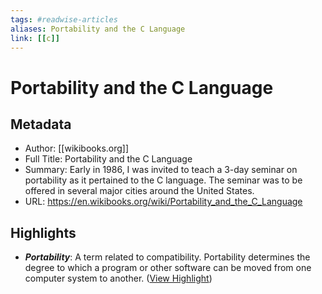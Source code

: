 ```yaml
---
tags: #readwise-articles
aliases: Portability and the C Language
link: [[c]]
---
```

# Portability and the C Language

## Metadata
- Author: [[wikibooks.org]]
- Full Title: Portability and the C Language
- Summary: Early in 1986, I was invited to teach a 3-day seminar on portability as it pertained to the C language. The seminar was to be offered in several major cities around the United States.
- URL: https://en.wikibooks.org/wiki/Portability_and_the_C_Language

## Highlights
- ***Portability***: A term related to compatibility. Portability determines the degree to which a program or other software can be moved from one computer system to another. ([View Highlight](https://read.readwise.io/read/01hbmrhdmt4ns8gb1drykh2cat))
